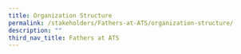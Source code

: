 ```yaml
---
title: Organization Structure
permalink: /stakeholders/Fathers-at-ATS/organization-structure/
description: ""
third_nav_title: Fathers at ATS
---
```

